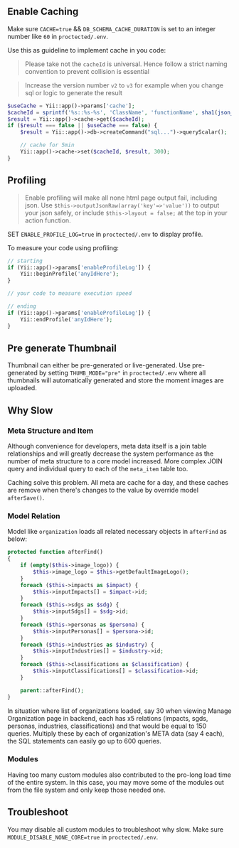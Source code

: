 
## Enable Caching
Make sure `CACHE=true` && `DB_SCHEMA_CACHE_DURATION` is set to an integer number like `60` in `proctected/.env`.

Use this as guideline to implement cache in you code:
> Please take not the `cacheId` is universal. Hence follow a strict naming convention to prevent collision is essential

> Increase the version number `v2` to `v3` for example when you change sql or logic to generate the result

```php
$useCache = Yii::app()->params['cache'];
$cacheId = sprintf('%s::%s-%s', 'ClassName', 'functionName', sha1(json_encode(array('v2', 'param1', 'param2'))));
$result = Yii::app()->cache->get($cacheId);
if ($result === false || $useCache === false) {
    $result = Yii::app()->db->createCommand("sql...")->queryScalar();

    // cache for 5min
    Yii::app()->cache->set($cacheId, $result, 300);
}
```

## Profiling
  > Enable profiling will make all none html page output fail, including json. Use `$this->outputJsonRaw(array('key'=>'value'))` to output your json safely, or include `$this->layout = false;` at the top in your action function.

SET `ENABLE_PROFILE_LOG=true` in `proctected/.env` to display profile.

To measure your code using profiling:
```php
// starting
if (Yii::app()->params['enableProfileLog']) {
	Yii::beginProfile('anyIdHere');
}

// your code to measure execution speed

// ending
if (Yii::app()->params['enableProfileLog']) {
	Yii::endProfile('anyIdHere');
}
```

## Pre generate Thumbnail
Thumbnail can either be pre-generated or live-generated. Use pre-generated by setting `THUMB_MODE="pre"` in `proctected/.env` where all thumbnails will automatically generated and store the moment images are uploaded.

## Why Slow
### Meta Structure and Item
Although convenience for developers, meta data itself is a join table relationships and will greatly decrease the system performance as the number of meta structure to a core model increased. More complex JOIN query and individual query to each of the `meta_item` table too.

Caching solve this problem. All meta are cache for a day, and these caches are remove when there's changes to the value by override model `afterSave()`.

### Model Relation
Model like `organization` loads all related necessary objects in `afterFind` as below:

```php
protected function afterFind()
{
    if (empty($this->image_logo)) {
        $this->image_logo = $this->getDefaultImageLogo();
    }
    foreach ($this->impacts as $impact) {
        $this->inputImpacts[] = $impact->id;
    }
    foreach ($this->sdgs as $sdg) {
        $this->inputSdgs[] = $sdg->id;
    }
    foreach ($this->personas as $persona) {
        $this->inputPersonas[] = $persona->id;
    }
    foreach ($this->industries as $industry) {
        $this->inputIndustries[] = $industry->id;
    }
    foreach ($this->classifications as $classification) {
        $this->inputClassifications[] = $classification->id;
    }

    parent::afterFind();
}
```

In situation where list of organizations loaded, say 30 when viewing Manage Organization page in backend, each has x5 relations (impacts, sgds, personas, industries, classifications) and that would be equal to 150 queries. Multiply these by each of organization's META data (say 4 each), the SQL statements can easily go up to 600 queries.

### Modules
Having too many custom modules also contributed to the pro-long load time of the entire system. In this case, you may move some of the modules out from the file system and only keep those needed one.

## Troubleshoot
You may disable all custom modules to troubleshoot why slow. Make sure `MODULE_DISABLE_NONE_CORE=true` in `proctected/.env`.